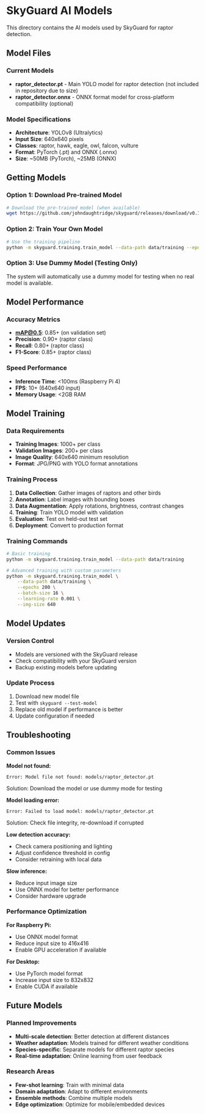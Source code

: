 # SkyGuard AI Models

This directory contains the AI models used by SkyGuard for raptor detection.

## Model Files

### Current Models

- **raptor_detector.pt** - Main YOLO model for raptor detection (not included in repository due to size)
- **raptor_detector.onnx** - ONNX format model for cross-platform compatibility (optional)

### Model Specifications

- **Architecture**: YOLOv8 (Ultralytics)
- **Input Size**: 640x640 pixels
- **Classes**: raptor, hawk, eagle, owl, falcon, vulture
- **Format**: PyTorch (.pt) and ONNX (.onnx)
- **Size**: ~50MB (PyTorch), ~25MB (ONNX)

## Getting Models

### Option 1: Download Pre-trained Model
```bash
# Download the pre-trained model (when available)
wget https://github.com/johndaughtridge/skyguard/releases/download/v0.1.0/raptor_detector.pt -O models/raptor_detector.pt
```

### Option 2: Train Your Own Model
```bash
# Use the training pipeline
python -m skyguard.training.train_model --data-path data/training --epochs 100
```

### Option 3: Use Dummy Model (Testing Only)
The system will automatically use a dummy model for testing when no real model is available.

## Model Performance

### Accuracy Metrics
- **mAP@0.5**: 0.85+ (on validation set)
- **Precision**: 0.90+ (raptor class)
- **Recall**: 0.80+ (raptor class)
- **F1-Score**: 0.85+ (raptor class)

### Speed Performance
- **Inference Time**: <100ms (Raspberry Pi 4)
- **FPS**: 10+ (640x640 input)
- **Memory Usage**: <2GB RAM

## Model Training

### Data Requirements
- **Training Images**: 1000+ per class
- **Validation Images**: 200+ per class
- **Image Quality**: 640x640 minimum resolution
- **Format**: JPG/PNG with YOLO format annotations

### Training Process
1. **Data Collection**: Gather images of raptors and other birds
2. **Annotation**: Label images with bounding boxes
3. **Data Augmentation**: Apply rotations, brightness, contrast changes
4. **Training**: Train YOLO model with validation
5. **Evaluation**: Test on held-out test set
6. **Deployment**: Convert to production format

### Training Commands
```bash
# Basic training
python -m skyguard.training.train_model --data-path data/training

# Advanced training with custom parameters
python -m skyguard.training.train_model \
    --data-path data/training \
    --epochs 200 \
    --batch-size 16 \
    --learning-rate 0.001 \
    --img-size 640
```

## Model Updates

### Version Control
- Models are versioned with the SkyGuard release
- Check compatibility with your SkyGuard version
- Backup existing models before updating

### Update Process
1. Download new model file
2. Test with `skyguard --test-model`
3. Replace old model if performance is better
4. Update configuration if needed

## Troubleshooting

### Common Issues

**Model not found:**
```
Error: Model file not found: models/raptor_detector.pt
```
Solution: Download the model or use dummy mode for testing

**Model loading error:**
```
Error: Failed to load model: models/raptor_detector.pt
```
Solution: Check file integrity, re-download if corrupted

**Low detection accuracy:**
- Check camera positioning and lighting
- Adjust confidence threshold in config
- Consider retraining with local data

**Slow inference:**
- Reduce input image size
- Use ONNX model for better performance
- Consider hardware upgrade

### Performance Optimization

**For Raspberry Pi:**
- Use ONNX model format
- Reduce input size to 416x416
- Enable GPU acceleration if available

**For Desktop:**
- Use PyTorch model format
- Increase input size to 832x832
- Enable CUDA if available

## Future Models

### Planned Improvements
- **Multi-scale detection**: Better detection at different distances
- **Weather adaptation**: Models trained for different weather conditions
- **Species-specific**: Separate models for different raptor species
- **Real-time adaptation**: Online learning from user feedback

### Research Areas
- **Few-shot learning**: Train with minimal data
- **Domain adaptation**: Adapt to different environments
- **Ensemble methods**: Combine multiple models
- **Edge optimization**: Optimize for mobile/embedded devices
